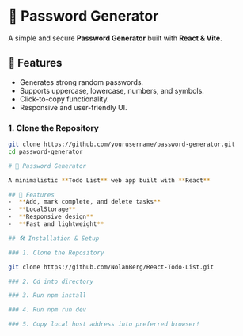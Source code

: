 # 🔐 Password Generator

A simple and secure **Password Generator** built with **React & Vite**.

## 🚀 Features
- Generates strong random passwords.
- Supports uppercase, lowercase, numbers, and symbols.
- Click-to-copy functionality.
- Responsive and user-friendly UI.

### 1. Clone the Repository
```sh
git clone https://github.com/yourusername/password-generator.git
cd password-generator

# 📝 Password Generator

A minimalistic **Todo List** web app built with **React**

## 🚀 Features
-  **Add, mark complete, and delete tasks**
-  **LocalStorage**
-  **Responsive design**
-  **Fast and lightweight**

## 🛠️ Installation & Setup

### 1. Clone the Repository

git clone https://github.com/NolanBerg/React-Todo-List.git

### 2. Cd into directory

### 3. Run npm install

### 4. Run npm run dev

### 5. Copy local host address into preferred browser!